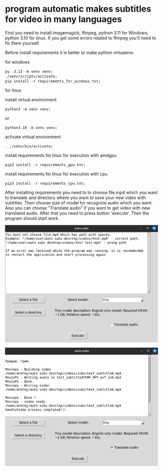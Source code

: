 # program automatic makes subtitles for video in many languages

First you need to install imagemagick, ffmpeg, python 3.11 for Windows, python 3.10 for linux. If you get some errors related to ffmpeg you'll need to fix them yourself.

Before install requirements it is better to make python virtualenv.

for windows
```
py -3.11 -m venv venv;
./venv/scripts/activate;
pip install -r requirements_for_windows.txt;
```

for linux

install virtual environment
```
python3 -m venv venv;
```

or
```
python3.10 -m venv venv;
```
activate virtual environment
```
. ./venv/bin/activate;
```

install requirements for linux for execution with amdgpu
```
pip3 install -r requirements_gpu.txt;
```

install requirements for linux for execution with cpu
```
pip3 install -r requirements_cpu.txt;
```

After installing requirements you need to to choose file.mp4 which you want to translate and directory where you want to save your new video with subtitles. Then choose size of model for recognize audio which you want. Also you can choose "Translate audio" if you want to get video with new translated audio. After that you need to press button 'execute'. Then the program should start work.

![Alt text](./images/image.png)

![Alt text](./images/image2.png)